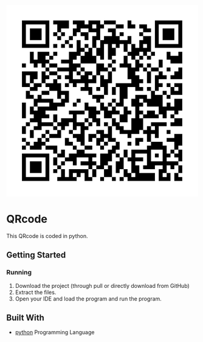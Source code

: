 ![logo](https://github.com/mumal885/QRcode-using-python-/blob/main/%40tech.art2205.svg)
# QRcode
This QRcode is coded in python.


## Getting Started


### Running

1. Download the project (through pull or directly download from GitHub)
2. Extract the files.
3. Open your IDE and load the program and run the program.

## Built With

* [python]([https://www.geeksforgeeks.org/c-plus-plus/](https://www.geeksforgeeks.org/python-programming-language/))  Programming Language 
